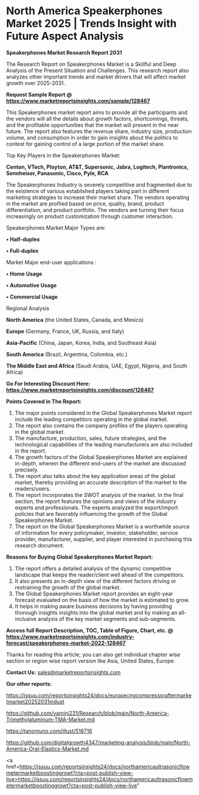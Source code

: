 # North America Speakerphones Market 2025 | Trends Insight with Future Aspect Analysis

<strong>Speakerphones Market Research Report 2031</strong>

The Research Report on Speakerphones Market is a Skillful and Deep Analysis of the Present Situation and Challenges. This research report also analyzes other important trends and market drivers that will affect market growth over 2025-2031.

<strong>Request Sample Report @ <a href=https://www.marketreportsinsights.com/sample/128467>https://www.marketreportsinsights.com/sample/128467</a></strong>

This Speakerphones market report aims to provide all the participants and the vendors will all the details about growth factors, shortcomings, threats, and the profitable opportunities that the market will present in the near future. The report also features the revenue share, industry size, production volume, and consumption in order to gain insights about the politics to contest for gaining control of a large portion of the market share.

Top Key Players in the Speakerphones Market:

<strong>Centon, VTech, Ployton, AT&T, Supersonic, Jabra, Logitech, Plantronics, Sennheiser, Panasonic, Cisco, Pyle, RCA</strong>

The Speakerphones Industry is severely competitive and fragmented due to the existence of various established players taking part in different marketing strategies to increase their market share. The vendors operating in the market are profiled based on price, quality, brand, product differentiation, and product portfolio. The vendors are turning their focus increasingly on product customization through customer interaction.

Speakerphones Market Major Types are:

<strong>• Half-duplex

• Full-duplex</strong>

Market Major end-user applications :

<strong>• Home Usage

• Automotive Usage

• Commercial Usage</strong>

Regional Analysis

</u><strong><b>North America</b></strong> (the United States, Canada, and Mexico)

<strong><b>Europe </b></strong>(Germany, France, UK, Russia, and Italy)

<strong><b>Asia-Pacific</b></strong> (China, Japan, Korea, India, and Southeast Asia)

<strong><b>South America</b></strong> (Brazil, Argentina, Colombia, etc.)

<strong><b>The Middle East and Africa</b></strong> (Saudi Arabia, UAE, Egypt, Nigeria, and South Africa)

<strong>Go For Interesting Discount Here: <a href=https://www.marketreportsinsights.com/discount/128467>https://www.marketreportsinsights.com/discount/128467</a></strong>

<strong>Points Covered in The Report:</strong>
<ol>
  <li>The major points considered in the Global Speakerphones Market report include the leading competitors operating in the global market.</li>
  <li>The report also contains the company profiles of the players operating in the global market.</li>
  <li>The manufacture, production, sales, future strategies, and the technological capabilities of the leading manufacturers are also included in the report.</li>
  <li>The growth factors of the Global Speakerphones Market are explained in-depth, wherein the different end-users of the market are discussed precisely.</li>
  <li>The report also talks about the key application areas of the global market, thereby providing an accurate description of the market to the readers/users.</li>
  <li>The report incorporates the SWOT analysis of the market. In the final section, the report features the opinions and views of the industry experts and professionals. The experts analyzed the export/import policies that are favorably influencing the growth of the Global Speakerphones Market.</li>
  <li>The report on the Global Speakerphones Market is a worthwhile source of information for every policymaker, investor, stakeholder, service provider, manufacturer, supplier, and player interested in purchasing this research document.</li>
</ol>
<strong>Reasons for Buying Global Speakerphones Market Report:</strong>

<ol>
  <li>The report offers a detailed analysis of the dynamic competitive landscape that keeps the reader/client well ahead of the competitors.</li>
  <li>It also presents an in-depth view of the different factors driving or restraining the growth of the global market.</li>
  <li>The Global Speakerphones Market report provides an eight-year forecast evaluated on the basis of how the market is estimated to grow.</li>
  <li>It helps in making aware business decisions by having providing thorough insights insights into the global market and by making an all-inclusive analysis of the key market segments and sub-segments.</li>
</ol>
<strong>Access full Report Description, TOC, Table of Figure, Chart, etc. @ <a href=https://www.marketreportsinsights.com/industry-forecast/speakerphones-market-2022-128467>https://www.marketreportsinsights.com/industry-forecast/speakerphones-market-2022-128467</a></strong>


Thanks for reading this article; you can also get individual chapter wise section or region wise report version like Asia, United States, Europe.

<strong>Contact Us:</strong>
sales@marketreportsinsights.com

<strong>Our other reports:</strong>

<a href=https://issuu.com/reportsinsights24/docs/europecngcompressoraftermarketmarket20252031indust>https://issuu.com/reportsinsights24/docs/europecngcompressoraftermarketmarket20252031indust</a>

<a href=https://github.com/yamini231/Research/blob/main/North-America-Trimethylaluminum-TMA-Market.md>https://github.com/yamini231/Research/blob/main/North-America-Trimethylaluminum-TMA-Market.md</a>

<a href=https://tanomuno.com/illust/518716>https://tanomuno.com/illust/518716</a>

<a href=https://github.com/digitalgrowth4347/marketing-analysis/blob/main/North-America-Oral-Elastics-Market.md>https://github.com/digitalgrowth4347/marketing-analysis/blob/main/North-America-Oral-Elastics-Market.md</a>

<a href=https://issuu.com/reportsinsights24/docs/northamericaultrasonicflowmetermarketboostinggrowt?cta=post-publish-view-live>https://issuu.com/reportsinsights24/docs/northamericaultrasonicflowmetermarketboostinggrowt?cta=post-publish-view-live</a>"
